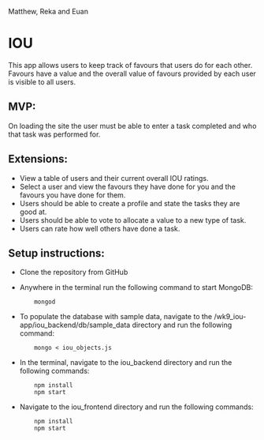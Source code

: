 Matthew, Reka and Euan

# IOU

This app allows users to keep track of favours that users do for each other. Favours have a value and the overall value of favours provided by each user is visible to all users.

## MVP:

On loading the site the user must be able to enter a task completed and who that task was performed for.

## Extensions:

- View a table of users and their current overall IOU ratings.
- Select a user and view the favours they have done for you and the favours you have done for them.
- Users should be able to create a profile and state the tasks they are good at.
- Users should be able to vote to allocate a value to a new type of task.
- Users can rate how well others have done a task.


## Setup instructions:
- Clone the repository from GitHub
- Anywhere in the terminal run the following command to start MongoDB:

          mongod

- To populate the database with sample data, navigate to the /wk9_iou-app/iou_backend/db/sample_data directory and run the following command:

          mongo < iou_objects.js

- In the terminal, navigate to the iou_backend directory and run the following commands:

          npm install
          npm start

- Navigate to the iou_frontend directory and run the following commands:

          npm install
          npm start
